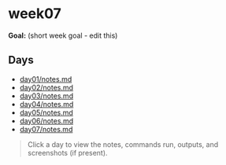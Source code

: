 ﻿# week07

**Goal:** (short week goal - edit this)

## Days
- [day01/notes.md](week07/day01/notes.md)
- [day02/notes.md](week07/day02/notes.md)
- [day03/notes.md](week07/day03/notes.md)
- [day04/notes.md](week07/day04/notes.md)
- [day05/notes.md](week07/day05/notes.md)
- [day06/notes.md](week07/day06/notes.md)
- [day07/notes.md](week07/day07/notes.md)

> Click a day to view the notes, commands run, outputs, and screenshots (if present).
